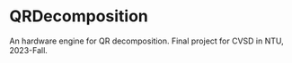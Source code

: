 # QRDecomposition
An hardware engine for QR decomposition.
Final project for CVSD in NTU, 2023-Fall.
